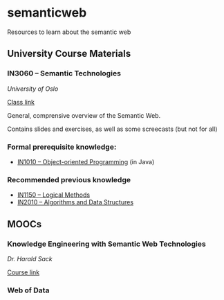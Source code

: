 # semanticweb
Resources to learn about the semantic web


## University Course Materials

### IN3060 – Semantic Technologies 
_University of Oslo_

[Class link](https://www.uio.no/studier/emner/matnat/ifi/IN3060/index-eng.html#course_content)

General, comprensive overview of the Semantic Web. 

Contains slides and exercises, as well as some screecasts (but not for all)

### Formal prerequisite knowledge:
- [IN1010 – Object-oriented Programming](https://www.uio.no/studier/emner/matnat/ifi/IN1010/index-eng.html) (in Java)

### Recommended previous knowledge
- [IN1150 – Logical Methods](https://www.uio.no/studier/emner/matnat/ifi/IN1150/index-eng.html)
- [IN2010 – Algorithms and Data Structures](https://www.uio.no/studier/emner/matnat/ifi/IN2010/index-eng.html)

## MOOCs

### Knowledge Engineering with Semantic Web Technologies
_Dr. Harald Sack_

[Course link](https://open.hpi.de/courses/semanticweb2014)

### Web of Data
